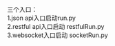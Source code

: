 三个入口：<br /> 
1.json api入口启动run.py<br /> 
2.restful api入口启动 restfulRun.py<br /> 
3.websocket入口启动 socketRun.py<br /> 